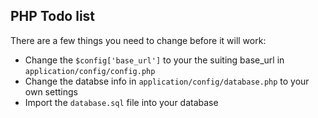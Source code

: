 PHP Todo list
-------------

There are a few things you need to change before it will work:

- Change the `$config['base_url']` to your the suiting base_url in `application/config/config.php`
- Change the databse info in `application/config/database.php` to your own settings
- Import the `database.sql` file into your database
